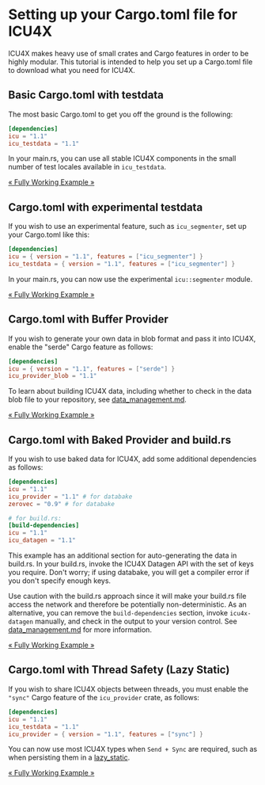 # Setting up your Cargo.toml file for ICU4X

ICU4X makes heavy use of small crates and Cargo features in order to be highly modular. This tutorial is intended to help you set up a Cargo.toml file to download what you need for ICU4X.

## Basic Cargo.toml with testdata

The most basic Cargo.toml to get you off the ground is the following:

```toml
[dependencies]
icu = "1.1"
icu_testdata = "1.1"
```

In your main.rs, you can use all stable ICU4X components in the small number of test locales available in `icu_testdata`.

[« Fully Working Example »](./crates/testdata)

## Cargo.toml with experimental testdata

If you wish to use an experimental feature, such as `icu_segmenter`, set up your Cargo.toml like this:

```toml
[dependencies]
icu = { version = "1.1", features = ["icu_segmenter"] }
icu_testdata = { version = "1.1", features = ["icu_segmenter"] }
```

In your main.rs, you can now use the experimental `icu::segmenter` module.

[« Fully Working Example »](./crates/experimental)

## Cargo.toml with Buffer Provider

If you wish to generate your own data in blob format and pass it into ICU4X, enable the "serde" Cargo feature as follows:

```toml
[dependencies]
icu = { version = "1.1", features = ["serde"] }
icu_provider_blob = "1.1"
```

To learn about building ICU4X data, including whether to check in the data blob file to your repository, see [data_management.md](./data_management.md).

[« Fully Working Example »](./crates/buffer)

## Cargo.toml with Baked Provider and build.rs

If you wish to use baked data for ICU4X, add some additional dependencies as follows:

```toml
[dependencies]
icu = "1.1"
icu_provider = "1.1" # for databake
zerovec = "0.9" # for databake

# for build.rs:
[build-dependencies]
icu = "1.1"
icu_datagen = "1.1"
```

This example has an additional section for auto-generating the data in build.rs. In your build.rs, invoke the ICU4X Datagen API with the set of keys you require. Don't worry; if using databake, you will get a compiler error if you don't specify enough keys.

Use caution with the build.rs approach since it will make your build.rs file access the network and therefore be potentially non-deterministic. As an alternative, you can remove the `build-dependencies` section,  invoke `icu4x-datagen` manually, and check in the output to your version control. See [data_management.md](./data_management.md) for more information.

[« Fully Working Example »](./crates/baked)

## Cargo.toml with Thread Safety (Lazy Static)

If you wish to share ICU4X objects between threads, you must enable the `"sync"` Cargo feature of the `icu_provider` crate, as follows:

```toml
[dependencies]
icu = "1.1"
icu_testdata = "1.1"
icu_provider = { version = "1.1", features = ["sync"] }
```

You can now use most ICU4X types when `Send + Sync` are required, such as when persisting them in a [lazy_static](https://docs.rs/lazy_static/latest/lazy_static/).

[« Fully Working Example »](./crates/lazy_static)
